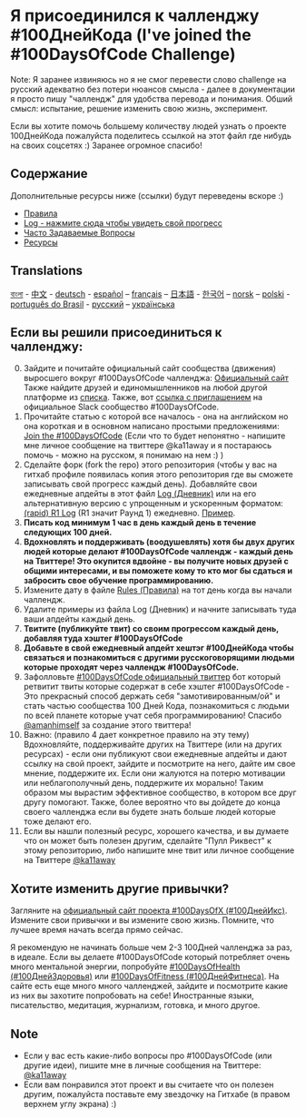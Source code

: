 # Я присоединился к чалленджу #100ДнейКода (I've joined the #100DaysOfCode Challenge)

Note: Я заранее извиняюсь но я не смог перевести слово challenge на русский адекватно без потери нюансов смысла - далее в документации я просто пишу "чаллендж" для удобства перевода и понимания. Обший смысл: испытание, решение изменить свою жизнь, эксперимент.

Если вы хотите помочь большему количеству людей узнать о проекте 100ДнейКода пожалуйста поделитесь ссылкой на этот файл где нибудь на своих соцсетях :) Заранее огромное спасибо!

## Содержание

Дополнительные ресурсы ниже (ссылки) будут переведены вскоре :)
* [Правила](rules.md)
* [Log - нажмите сюда чтобы увидеть свой прогресс](log.md)
* [Часто Задаваемые Вопросы](FAQ.md)
* [Ресурсы](resources.md)

## Translations
[বাংলা](../bn/README.md) - [中文](../ch/README.md) - [deutsch](../de/README.md) - [español](../es/README.md) – [français](../fr/FAQ-fr.md) – [日本語](../ja/README.md) - [한국어](../ko/README-ko.md) – [norsk](../no/README.md) –  [polski](../pl/README.md) - [português do Brasil](../pt-br/LEIAME.md) - [русский](../ru/README-ru.md) – [українська](../ua/README-ua.md)

## Если вы решили присоединиться к чалленджу:

0.  Зайдите и почитайте официальный сайт сообщества (движения) выросшего вокруг #100DaysOfCode чалленджа: [Официальный сайт](http://100daysofcode.com/) Также найдите друзей и единомышленников на любой другой платформе из [списка](http://www.100DaysOfCode.com/connect). Также, вот [ссылка с приглашением](https://join.slack.com/t/100xcode/shared_invite/enQtNTk0MzA1MDcyMDMzLTZhMDdlZDZhYTExYTM1ZTY1NWIxZjVhZjEwYjdhMjQ3YzE4MGMyYjMxMWMwMTY0YTJlYWU4ZGM5NDYyMmNjOGE) на официальное Slack сообщество #100DaysOfCode.
1.  Прочитайте статью с которой все началось - она на английском но она короткая и в основном написано простыми предложениями: [Join the #100DaysOfCode](https://medium.freecodecamp.com/join-the-100daysofcode-556ddb4579e4) (Если что то будет непонятно - напишите мне личное сообщение на твиттере @ka11away и я постараюсь помочь - можно на русском, я понимаю на нем :) )
2. Сделайте форк (fork the repo) этого репозитория (чтобы у вас на гитхаб профиле появилась копия этого репозитория где вы сможете записывать свой прогресс каждый день). Добавляйте свои ежедневные апдейты в этот файл [Log (Дневник)](log.md) или на его альтернативную версию с упрощенным и ускоренным форматом: [(rapid) R1 Log](r1-log.md) (R1 значит Раунд 1) ежедневно. [Пример](https://github.com/Kallaway/100-days-kallaway-log).
3.  **Писать код минимум 1 час в день каждый день в течение следующих 100 дней.**
4.  **Вдохновлять и поддерживать (воодушевлять) хотя бы двух других людей которые делают #100DaysOfCode чаллендж - каждый день на Твиттере! Это окупится вдвойне - вы получите новых друзей с общими интересами, и вы поможете кому то кто мог бы сдаться и забросить свое обучение программированию.**
5.  Измените дату в файле [Rules (Правила)](rules.md) на тот день когда вы начали чаллендж.
6.  Удалите примеры из файла Log (Дневник) и начните записывать туда ваши апдейты каждый день.
7.  **Твитите (публикуйте твит) со своим прогрессом каждый день, добавляя туда хэштег #100DaysOfCode**
8. **Добавьте в свой ежедневный апдейт хештэг #100ДнейКода чтобы связаться и познакомиться с другими русскоговорящими людьми которые проходят через чаллендж #100DaysOfCode.**
9. Зафолловьте [#100DaysOfCode официальный твиттер](https://twitter.com/_100DaysOfCode) бот который ретвитит твиты которые содержат в себе хэштег #100DaysOfCode - Это прекрасный способ держать себя "замотивированным/ой" и стать частью сообщества 100 Дней Кода, познакомиться с людьми по всей планете которые учат себя программированию! Спасибо [@amanhimself](https://twitter.com/amanhimself) за создание этого твиттера!
10. Важно: (правило 4 дает конкретное правило на эту тему) Вдохновляйте, поддерживайте других на Твиттере (или на других ресурсах) - если они публикуют свои ежедневные апдейты и дают ссылку на свой проект, зайдите и посмотрите на него, дайте им свое мнение, поддержите их. Если они жалуются на потерю мотивации или неблагополучный день, поддержите их морально! Таким образом мы вырастим эффективное сообщество, в котором все друг другу помогают. Также, более вероятно что вы дойдете до конца своего чалленджа если вы будете знать больше людей которые тоже делают его.
11. Если вы нашли полезный ресурс, хорошего качества, и вы думаете что он может быть полезен другим, сделайте "Пулл Риквест" к этому репозиторию, либо напишите мне твит или личное сообщение на Твиттере [@ka11away](https://www.twitter.com/ka11away)

## Хотите изменить другие привычки?

Загляните на [официальный сайт проекта #100DaysOfX (#100ДнейИкс)](http://100daysofx.com/). Измените свои привычки и вы измените свою жизнь. Помните, что лучшее время начать всегда прямо сейчас.

Я рекомендую не начинать больше чем 2-3 100Дней чалленджа за раз, в идеале. Если вы делаете #100DaysOfCode который потребляет очень много ментальной энергии, попробуйте [#100DaysOfHealth (#100ДнейЗдоровья)](http://100daysofx.com/where-x-is/health/) или [#100DaysOfFitness (#100ДнейФитнеса)](http://100daysofx.com/challenges/). На сайте есть еще много много чалленджей, зайдите и посмотрите какие из них вы захотите попробовать на себе! Иностранные языки, писательство, медитация, журнализм, готовка, и много другое.

## Note

* Если у вас есть какие-либо вопросы про #100DaysOfCode (или другие идеи), пишите мне в личные сообщения на Твиттере: [@ka11away](https://twitter.com/ka11away)
* Если вам понравился этот проект и вы считаете что он полезен другим, пожалуйста поставьте ему звездочку на Гитхабе (в правом верхнем углу экрана) :) 
